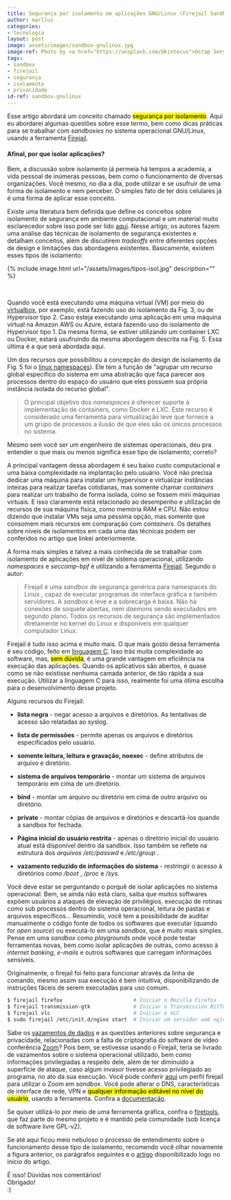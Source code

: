 ```yaml
---
title: Segurança por isolamento em aplicações GNU/Linux (Firejail Sandbox)
author: marllus
categories:
- tecnologia
layout: post
image: assets/images/sandbox-gnulinux.jpg
image-ref: Photo by <a href="https://unsplash.com/@kintecus">Ostap Senyuk</a>
tags:
- sandbox
- firejail
- segurança
- isolamento
- privacidade
id-ref: sandbox-gnulinux
---
```


Esse artigo abordará um conceito chamado <mark>segurança por isolamento</mark>. Aqui eu abordarei algumas questões sobre esse termo, bem como dicas práticas para se trabalhar com *sandboxies* no sistema operacional GNU/Linux, usando a ferramenta [Firejail](https://firejail.wordpress.com/).

#### Afinal, por que isolar aplicações?

Bem, a discussão sobre isolamento já permeia há tempos a academia, a vida pessoal de inúmeras pessoas, bem como o funcionamento de diversas organizações. Você mesmo, no dia a dia, pode utilizar e se usufruir de uma forma de isolamento e nem perceber. O simples fato de ter dois celulares já é uma forma de aplicar esse conceito.

Existe uma literatura bem definida que define os conceitos sobre isolamento de segurança em ambiente computacional e um material muito esclarecedor sobre isso pode ser lido [aqui](https://dance.csc.ncsu.edu/papers/CSUR2016.pdf). Nesse artigo, os autores fazem uma análise das técnicas de isolamento de segurança existentes e detalham conceitos, além de discutirem *tradeoffs* entre diferentes opções de design e limitações das abordagens existentes. Basicamente, existem esses tipos de isolamento: 

{% include image.html url="/assets/images/tipos-isol.jpg" description="" %}

<br>

Quando você está executando uma máquina virtual (VM) por meio do [virtualbox](https://www.virtualbox.org/), por exemplo, está fazendo uso do isolamento da Fig. 3, ou de Hypervisor tipo 2. Caso esteja executando uma aplicação em uma máquina virtual na Amazon AWS ou Azure, estará fazendo uso do isolamento de Hypervisor tipo 1. Da mesma forma, se estiver utilizando um container LXC ou Docker, estará usufruindo da mesma abordagem descrita na Fig. 5. Essa última é a que será abordada aqui.

 Um dos recursos que possibilitou a concepção do design de isolamento da Fig. 5 foi o [linux namespaces](https://lwn.net/Articles/531114/)). Ele tem a função de "agrupar um recurso global específico do sistema em uma abstração que faça parecer aos processos dentro do espaço do usuário que eles possuem sua própria instância isolada do recurso global". 

> O principal objetivo dos *namespaces* é oferecer suporte à implementação de containers, como Docker e LXC. Este recurso é considerado uma ferramenta para virtualização leve que fornece a um grupo de processos a ilusão de que eles são os únicos processos no sistema.

Mesmo sem você ser um engenheiro de sistemas operacionais, deu pra entender o que mais ou menos significa esse tipo de isolamento, correto?

A principal vantagem dessa abordagem é seu baixo custo computacional e uma baixa complexidade na implantação pelo usuário. Você não precisa dedicar uma máquina para instalar um hypervisor e virtualizar instâncias inteiras para realizar tarefas cotidianas, mas somente chamar *containers* para realizar um trabalho de forma isolada, como se fossem mini máquinas virtuais. E isso claramente está relacionado ao desempenho e utilização de recursos de sua máquina física, como memória RAM e CPU. Não estou dizendo que instalar VMs seja uma péssima opção, mas somente que consomem mais recursos em comparação com *containers*. Os detalhes sobre níveis de isolamentos em cada uma das técnicas podem ser conferidos no artigo que linkei anteriormente.

A forma mais simples e talvez a mais conhecida de se trabalhar com isolamento de aplicações em nível de sistema operacional, utilizando *namespaces* e *seccomp-bpf* é utilizando a ferramenta [Firejail](https://firejail.wordpress.com/). Segundo o autor:

> Firejail é uma *sandbox* de segurança genérica para namespaces do Linux , capaz de executar programas de interface gráfica e também servidores. A *sandbox* é leve e a sobrecarga é baixa. Não há conexões de soquete abertas, nem *daemons* sendo executados em segundo plano. Todos os recursos de segurança são implementados diretamente no kernel do Linux e disponíveis em qualquer computador Linux.

Firejail é tudo isso acima e muito mais. O que mais gosto dessa ferramenta é seu código, feito em [linguagem C](https://pt.wikipedia.org/wiki/C_(linguagem_de_programa%C3%A7%C3%A3o)). Isso trás muita complexidade ao software, mas, <mark>sem dúvida</mark>, é uma grande vantagem em eficiência na execução das aplicações. Quando os aplicativos são abertos, é quase como se não existisse nenhuma camada anterior, de tão rápida a sua execução. Utilizar a linguagem C para isso, realmente foi uma ótima escolha para o desenvolvimento desse projeto.

Alguns recursos do Firejail:

- **lista negra** - negar acesso a arquivos e diretórios. As tentativas de acesso são relatadas ao syslog.

- **lista de permissões** - permite apenas os arquivos e diretórios especificados pelo usuário.

- **somente leitura, leitura e gravação, noexec** - define atributos de arquivo e diretório.

- **sistema de arquivos temporário** - montar um sistema de arquivos temporário em cima de um diretório.

- **bind** - montar um arquivo ou diretório em cima de outro arquivo ou diretório.

- **private** - montar cópias de arquivos e diretórios e descartá-los quando a sandbox for fechada.

- **Página inicial do usuário restrita** - apenas o diretório inicial do usuário atual está disponível dentro da sandbox. Isso também se reflete na estrutura dos *arquivos /etc/passwd* e */etc/group* .

- **vazamento reduzido de informações do sistema** - restringir o acesso à diretórios como */boot* , */proc* e */sys*.

Você deve estar se perguntando o porquê de isolar aplicações no sistema operacional. Bem, se ainda não está claro, saiba que muitos softwares expõem usuários a ataques de elevação de privilégios, execução de rotinas como sub processos dentro do sistema operacional, leitura de pastas e arquivos específicos... Resumindo, você tem a possibilidade de auditar manualmente o código fonte de todos os softwares que executar (quando for *open source*) ou executá-lo em uma *sandbox*, que é muito mais simples. Pense em uma *sandbox* como *playgrounds* onde você pode testar ferramentas novas, bem como isolar aplicações de outras, como acesso à *internet banking*, *e-mails* e outros softwares que carregam informações sensíveis.

Originalmente, o firejail foi feito para funcionar através da linha de comando, mesmo assim sua execução é bem intuitiva, disponibilizando de instruções fáceis de serem executadas para uso comum.

```bash
$ firejail firefox                       # Iniciar o Mozilla Firefox
$ firejail transmission-gtk              # Iniciar o Transmission BitTorrent 
$ firejail vlc                           # Iniciar o VLC
$ sudo firejail /etc/init.d/nginx start  # Iniciar um servidor web nginx
```

Sabe os [vazamentos de dados](https://canaltech.com.br/seguranca/vazamento-de-dados-do-zoom-compromete-mais-de-500-mil-usuarios-163316/) e as questões anteriores sobre segurança e privacidade, relacionadas com a falta de criptografia do software de vídeo conferência [Zoom](https://zoom.us/pt-pt/meetings.html)? Pois bem, se estivesse usando o Firejail, teria se livrado de vazamentos sobre o sistema operacional utilizado, bem como informações privilegiadas a respeito dele, além de ter diminuído a superfície de ataque, caso algum invasor tivesse acesso privilegiado ao programa, no ato da sua execução. Você pode conferir [aqui](https://github.com/alexjung/Run-Zoom-in-a-Sandbox) um perfil firejail para utilizar o Zoom em *sandbox*. Você pode alterar o DNS, características de interface de rede, VPN e <mark>qualquer informação editável no nível do usuário</mark>, usando a ferramenta. Confira a [documentação](https://firejail.wordpress.com/documentation-2/).

Se quiser utilizá-lo por meio de uma ferramenta gráfica, confira o [firetools](https://github.com/netblue30/firetools), que faz parte do mesmo projeto e é mantido pela comunidade (sob licença de software livre GPL-v2). 

Se até aqui ficou meio nebuloso o processo de entendimento sobre o funcionamento desse tipo de isolamento, recomendo você olhar novamente a figura anterior, os parágrafos seguintes e o [artigo](https://dance.csc.ncsu.edu/papers/CSUR2016.pdf) disponibilizado logo no início do artigo.

É isso! Dúvidas nos comentários!<br>Obrigado! <br>:)
